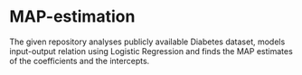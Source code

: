 # MAP-estimation
The given repository analyses publicly available Diabetes dataset, models input-output relation using Logistic Regression and finds the MAP estimates of the coefficients and the intercepts.
